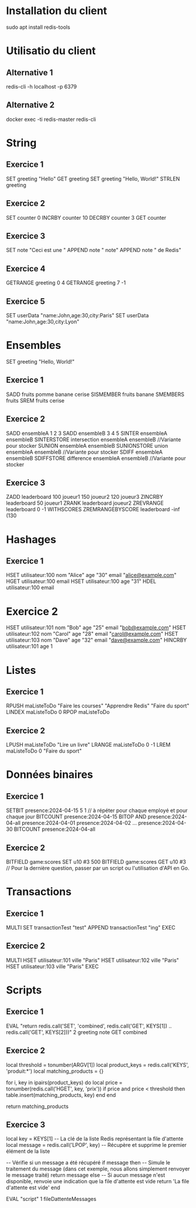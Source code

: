 # Installation du client

sudo apt install redis-tools

# Utilisatio du client

## Alternative 1

redis-cli -h localhost -p 6379

## Alternative 2

docker exec -ti redis-master redis-cli

# String

## Exercice 1

SET greeting "Hello"
GET greeting
SET greeting "Hello, World!"
STRLEN greeting

## Exercice 2

SET counter 0
INCRBY counter 10
DECRBY counter 3
GET counter

## Exercice 3

SET note "Ceci est une "
APPEND note " note"
APPEND note " de Redis"

## Exercice 4

GETRANGE greeting 0 4
GETRANGE greeting 7 -1

## Exercice 5

SET userData "name:John,age:30,city:Paris"
SET userData "name:John,age:30,city:Lyon"

# Ensembles

SET greeting "Hello, World!"

## Exercice 1

SADD fruits pomme banane cerise
SISMEMBER fruits banane
SMEMBERS fruits
SREM fruits cerise

## Exercice 2

SADD ensembleA 1 2 3
SADD ensembleB 3 4 5
SINTER ensembleA ensembleB
SINTERSTORE intersection ensembleA ensembleB //Variante pour stocker
SUNION ensembleA ensembleB
SUNIONSTORE union ensembleA ensembleB //Variante pour stocker
SDIFF ensembleA ensembleB
SDIFFSTORE difference ensembleA ensembleB //Variante pour stocker

## Exercice 3

ZADD leaderboard 100 joueur1 150 joueur2 120 joueur3
ZINCRBY leaderboard 50 joueur1
ZRANK leaderboard joueur2
ZREVRANGE leaderboard 0 -1 WITHSCORES
ZREMRANGEBYSCORE leaderboard -inf (130

# Hashages

## Exercice 1

HSET utilisateur:100 nom "Alice" age "30" email "alice@example.com"
HGET utilisateur:100 email
HSET utilisateur:100 age "31"
HDEL utilisateur:100 email

# Exercice 2

HSET utilisateur:101 nom "Bob" age "25" email "bob@example.com"
HSET utilisateur:102 nom "Carol" age "28" email "carol@example.com"
HSET utilisateur:103 nom "Dave" age "32" email "dave@example.com"
HINCRBY utilisateur:101 age 1

# Listes

## Exercice 1

RPUSH maListeToDo "Faire les courses" "Apprendre Redis" "Faire du sport"
LINDEX maListeToDo 0
RPOP maListeToDo

## Exercice 2

LPUSH maListeToDo "Lire un livre"
LRANGE maListeToDo 0 -1
LREM maListeToDo 0 "Faire du sport"

# Données binaires

## Exercice 1

SETBIT presence:2024-04-15 5 1 // à répéter pour chaque employé et pour chaque jour
BITCOUNT presence:2024-04-15
BITOP AND presence:2024-04-all presence:2024-04-01 presence:2024-04-02 ... presence:2024-04-30
BITCOUNT presence:2024-04-all


## Exercice 2

BITFIELD game:scores SET u10 #3 500
BITFIELD game:scores GET u10 #3
// Pour la dernière question, passer par un script ou l'utilisation d'API en Go.


# Transactions

## Exercice 1

MULTI
SET transactionTest "test"
APPEND transactionTest "ing"
EXEC

## Exercice 2

MULTI
HSET utilisateur:101 ville "Paris"
HSET utilisateur:102 ville "Paris"
HSET utilisateur:103 ville "Paris"
EXEC

# Scripts

## Exercice 1

EVAL "return redis.call('SET', 'combined', redis.call('GET', KEYS[1]) .. redis.call('GET', KEYS[2]))" 2 greeting note
GET combined

## Exercice 2

local threshold = tonumber(ARGV[1])
local product_keys = redis.call('KEYS', 'produit:*')
local matching_products = {}

for i, key in ipairs(product_keys) do
    local price = tonumber(redis.call('HGET', key, 'prix'))
    if price and price < threshold then
        table.insert(matching_products, key)
    end
end

return matching_products

## Exercice 3

local key = KEYS[1] -- La clé de la liste Redis représentant la file d'attente
local message = redis.call('LPOP', key) -- Récupère et supprime le premier élément de la liste

-- Vérifie si un message a été récupéré
if message then
    -- Simule le traitement du message (dans cet exemple, nous allons simplement renvoyer le message traité)
    return message
else
    -- Si aucun message n'est disponible, renvoie une indication que la file d'attente est vide
    return 'La file d\'attente est vide'
end

EVAL "script" 1 fileDattenteMessages


